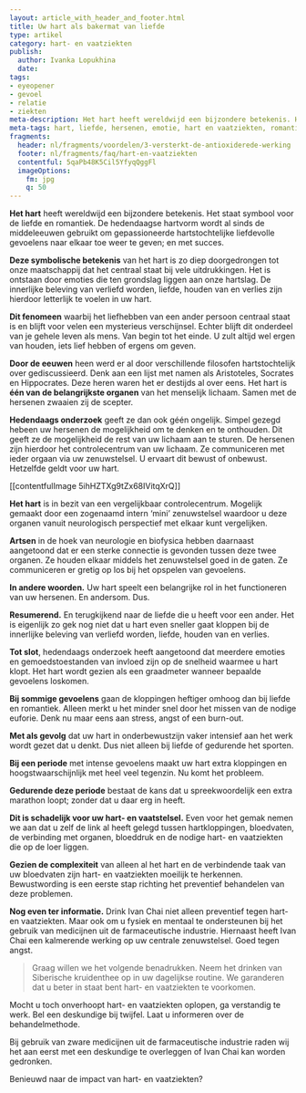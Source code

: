 ```yaml
---
layout: article_with_header_and_footer.html
title: Uw hart als bakermat van liefde
type: artikel
category: hart- en vaatziekten
publish:
  author: Ivanka Lopukhina
  date:
tags:
- eyeopener
- gevoel
- relatie
- ziekten
meta-description: Het hart heeft wereldwijd een bijzondere betekenis. Het staat symbool voor de liefde en romantiek. Benieuwd wat liefde voor een invloed heeft op uw hart?
meta-tags: hart, liefde, hersenen, emotie, hart en vaatziekten, romantiek, gevoelens, vaatziekten
fragments:
  header: nl/fragments/voordelen/3-versterkt-de-antioxiderede-werking
  footer: nl/fragments/faq/hart-en-vaatziekten
  contentful: 5qaPb48K5Cil5YfyqQggFl
  imageOptions:
    fm: jpg
    q: 50
---
```

**Het hart** heeft wereldwijd een bijzondere betekenis. Het staat symbool voor de liefde en romantiek. De hedendaagse hartvorm wordt al sinds de middeleeuwen gebruikt om gepassioneerde hartstochtelijke liefdevolle gevoelens naar elkaar toe weer te geven; en met succes.

**Deze symbolische betekenis** van het hart is zo diep doorgedrongen tot onze maatschappij dat het centraal staat bij vele uitdrukkingen. Het is ontstaan door emoties die ten grondslag liggen aan onze hartslag. De innerlijke beleving van verliefd worden, liefde, houden van en verlies zijn hierdoor letterlijk te voelen in uw hart.

**Dit fenomeen** waarbij het liefhebben van een ander persoon centraal staat is en blijft voor velen een mysterieus verschijnsel. Echter blijft dit onderdeel van je gehele leven als mens. Van begin tot het einde. U zult altijd wel ergen van houden, iets lief hebben of ergens om geven.

**Door de eeuwen** heen werd er al door verschillende filosofen hartstochtelijk over gediscussieerd. Denk aan een lijst met namen als Aristoteles, Socrates en Hippocrates. Deze heren waren het er destijds al over eens. Het hart is **één van de belangrijkste organen** van het menselijk lichaam. Samen met de hersenen zwaaien zij de scepter.

**Hedendaags onderzoek** geeft ze dan ook géén ongelijk. Simpel gezegd hebeen uw hersenen de mogelijkheid om te denken en te onthouden. Dit geeft ze de mogelijkheid de rest van uw lichaam aan te sturen. De hersenen zijn hierdoor het controlecentrum van uw lichaam. Ze communiceren met ieder orgaan via uw zenuwstelsel. U ervaart dit bewust of onbewust. Hetzelfde geldt voor uw hart.

[[contentfulImage 5ihHZTXg9tZx68IVitqXrQ]]

**Het hart** is in bezit van een vergelijkbaar controlecentrum. Mogelijk gemaakt door een zogenaamd intern ‘mini’ zenuwstelsel waardoor u deze organen vanuit neurologisch perspectief met elkaar kunt vergelijken.

**Artsen** in de hoek van neurologie en biofysica hebben daarnaast aangetoond dat er een sterke connectie is gevonden tussen deze twee organen. Ze houden elkaar middels het zenuwstelsel goed in de gaten. Ze communiceren er gretig op los bij het opspelen van gevoelens.

**In andere woorden.** Uw hart speelt een belangrijke rol in het functioneren van uw hersenen. En andersom. Dus.

**Resumerend.** En terugkijkend naar de liefde die u heeft voor een ander. Het is eigenlijk zo gek nog niet dat u hart even sneller gaat kloppen bij de innerlijke beleving van verliefd worden, liefde, houden van en verlies.

**Tot slot**, hedendaags onderzoek heeft aangetoond dat meerdere emoties en gemoedstoestanden van invloed zijn op de snelheid waarmee u hart klopt. Het hart wordt gezien als een graadmeter wanneer bepaalde gevoelens loskomen.

**Bij sommige gevoelens** gaan de kloppingen heftiger omhoog dan bij liefde en romantiek. Alleen merkt u het minder snel door het missen van de nodige euforie. Denk nu maar eens aan stress, angst of een burn-out.

**Met als gevolg** dat uw hart in onderbewustzijn vaker intensief aan het werk wordt gezet dat u denkt. Dus niet alleen bij liefde of gedurende het sporten.

**Bij een periode** met intense gevoelens maakt uw hart extra kloppingen en hoogstwaarschijnlijk met heel veel tegenzin. Nu komt het probleem.

**Gedurende deze periode** bestaat de kans dat u spreekwoordelijk een extra marathon loopt; zonder dat u daar erg in heeft.

**Dit is schadelijk voor uw hart- en vaatstelsel.** Even voor het gemak nemen we aan dat u zelf de link al heeft gelegd tussen hartkloppingen, bloedvaten, de verbinding met organen, bloeddruk en de nodige hart- en vaatziekten die op de loer liggen.
 
**Gezien de complexiteit** van alleen al het hart en de verbindende taak van uw bloedvaten zijn hart- en vaatziekten moeilijk te herkennen. Bewustwording is een eerste stap richting het preventief behandelen van deze problemen.

**Nog even ter informatie.** Drink Ivan Chai niet alleen preventief tegen hart- en vaatziekten. Maar ook om u fysiek en mentaal te ondersteunen bij het gebruik van medicijnen uit de farmaceutische industrie. Hiernaast heeft Ivan Chai een kalmerende werking op uw centrale zenuwstelsel. Goed tegen angst.

> Graag willen we het volgende benadrukken. Neem het drinken van Siberische kruidenthee op in uw dagelijkse routine. We garanderen dat u beter in staat bent hart- en vaatziekten te voorkomen.

Mocht u toch onverhoopt hart- en vaatziekten oplopen, ga verstandig te werk. Bel een deskundige bij twijfel. Laat u informeren over de behandelmethode.

Bij gebruik van zware medicijnen uit de farmaceutische industrie raden wij het aan eerst met een deskundige te overleggen of Ivan Chai kan worden gedronken.

Benieuwd naar de impact van hart- en vaatziekten?


